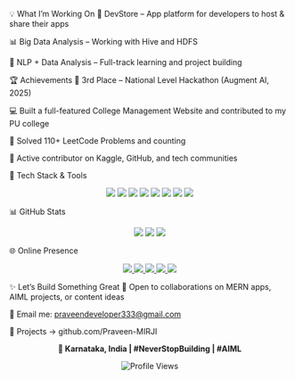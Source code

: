 💡 What I’m Working On
🛒 DevStore – App platform for developers to host & share their apps

📊 Big Data Analysis – Working with Hive and HDFS

🧠 NLP + Data Analysis – Full-track learning and project building

🏆 Achievements
🥉 3rd Place – National Level Hackathon (Augment AI, 2025)

💻 Built a full-featured College Management Website and contributed to my PU college

🔢 Solved 110+ LeetCode Problems and counting

🚀 Active contributor on Kaggle, GitHub, and tech communities

🧰 Tech Stack & Tools
<p align="center"> <img src="https://img.shields.io/badge/MongoDB-4EA94B?style=for-the-badge&logo=mongodb&logoColor=white"/> <img src="https://img.shields.io/badge/Express.js-000000?style=for-the-badge&logo=express&logoColor=white"/> <img src="https://img.shields.io/badge/React-61DAFB?style=for-the-badge&logo=react&logoColor=black"/> <img src="https://img.shields.io/badge/Node.js-339933?style=for-the-badge&logo=nodedotjs&logoColor=white"/> <img src="https://img.shields.io/badge/Python-3776AB?style=for-the-badge&logo=python&logoColor=white"/> <img src="https://img.shields.io/badge/OpenCV-5C3EE8?style=for-the-badge&logo=opencv&logoColor=white"/> <img src="https://img.shields.io/badge/TailwindCSS-06B6D4?style=for-the-badge&logo=tailwindcss&logoColor=white"/> <img src="https://img.shields.io/badge/GitHub-181717?style=for-the-badge&logo=github&logoColor=white"/> </p>
📊 GitHub Stats
<p align="center"> <img src="https://github-readme-stats.vercel.app/api?username=Praveen-MIRJI&show_icons=true&theme=radical" /> <img src="https://github-readme-stats.vercel.app/api/top-langs/?username=Praveen-MIRJI&layout=compact&theme=radical" /> <img src="https://github-readme-streak-stats.herokuapp.com?user=Praveen-MIRJI&theme=radical" /> </p>
🌐 Online Presence
<p align="center"> <a href="https://www.instagram.com/praveen_mirji_?igsh=bWtjb3J4ZHBhcXRh" target="_blank"> <img src="https://img.shields.io/badge/Instagram-E4405F?style=for-the-badge&logo=instagram&logoColor=white" /> </a> <a href="https://www.linkedin.com/in/praveen-suresh-mirji" target="_blank"> <img src="https://img.shields.io/badge/LinkedIn-0A66C2?style=for-the-badge&logo=linkedin&logoColor=white" /> </a> <a href="https://leetcode.com/u/Praveen_Suresh_Mirji/" target="_blank"> <img src="https://img.shields.io/badge/LeetCode-FFA116?style=for-the-badge&logo=leetcode&logoColor=black" /> </a> <a href="https://www.kaggle.com/praveenmirji333" target="_blank"> <img src="https://img.shields.io/badge/Kaggle-20BEFF?style=for-the-badge&logo=kaggle&logoColor=white" /> </a> <a href="mailto:praveendeveloper333@gmail.com"> <img src="https://img.shields.io/badge/Gmail-EA4335?style=for-the-badge&logo=gmail&logoColor=white" /> </a> </p>
✨ Let’s Build Something Great
💬 Open to collaborations on MERN apps, AIML projects, or content ideas

📩 Email me: praveendeveloper333@gmail.com

🔗 Projects → github.com/Praveen-MIRJI

<p align="center"><b>📍 Karnataka, India | #NeverStopBuilding | #AIML</b></p> <p align="center"> <img src="https://komarev.com/ghpvc/?username=Praveen-MIRJI&label=Profile%20Views&color=blueviolet&style=flat-square" alt="Profile Views" /> </p> 
